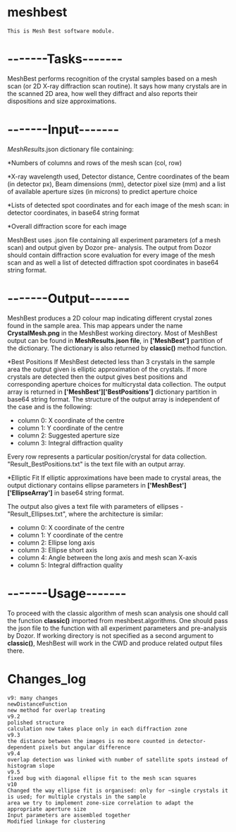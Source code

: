 # meshbest



    This is Mesh Best software module.

#        -------Tasks-------

MeshBest performs recognition of the crystal samples based on a mesh scan (or 2D X-ray diffraction scan routine).
It says how many crystals are in the scanned 2D area, how well they diffract and also reports their dispositions
and size approximations.

#        -------Input-------

*MeshResults*.json dictionary file containing:

*Numbers of columns and rows of the mesh scan (col, row)

*X-ray wavelength used, Detector distance, Centre coordinates of the beam (in detector px), Beam dimensions (mm),
detector pixel size (mm) and a list of available aperture sizes (in microns) to predict aperture choice

*Lists of detected spot coordinates and for each image of the mesh scan: in detector coordinates, in base64 string
format

*Overall diffraction score for each image

MeshBest uses .json file containing all experiment parameters (of a mesh scan) and output given by Dozor pre-
analysis. The output from Dozor should contain diffraction score evaluation for every image of the mesh scan and
as well a list of detected diffraction spot coordinates in base64 string format.

#        -------Output-------

MeshBest produces a 2D colour map indicating different crystal zones found in the sample area. This map appears
under the name **CrystalMesh.png** in the MeshBest working directory. Most of MeshBest output can be found in
**MeshResults.json file**, in **['MeshBest']** partition of the dictionary. The dictionary is also returned by
**classic()** method function.


*Best Positions
If MeshBest detected less than 3 crystals in the sample area the output given is elliptic approximation of the
crystals. If more crystals are detected then the output gives best positions and corresponding aperture choices
for multicrystal data collection. The output array is returned in **['MeshBest']['BestPositions']** dictionary
partition in base64 string format. The structure of the output array is independent of the case and is the following:

*    column 0: X coordinate of the centre
*    column 1: Y coordinate of the centre
*    column 2: Suggested aperture size
*    column 3: Integral diffraction quality

Every row represents a particular position/crystal for data collection. "Result_BestPositions.txt" is the text
file with an output array.


*Elliptic Fit
If elliptic approximations have been made to crystal areas, the output dictionary contains ellipse parameters in
**['MeshBest']['EllipseArray']** in base64 string format.

The output also gives a text file with parameters of ellipses - "Result_Ellipses.txt", where the architecture
is similar:

*    column 0: X coordinate of the centre
*    column 1: Y coordinate of the centre
*    column 2: Ellipse long axis
*    column 3: Ellipse short axis
*    column 4: Angle between the long axis and mesh scan X-axis
*    column 5: Integral diffraction quality

#        -------Usage-------

To proceed with the classic algorithm of mesh scan analysis one should call the function **classic()** imported
from meshbest.algorithms. One should pass the json file to the function with all experiment parameters and
pre-analysis by Dozor. If working directory is not specified as a second argument to **classic()**, MeshBest
will work in the CWD and produce related output files there.
    









#    Changes_log

    v9: many changes
    newDistanceFunction
    new method for overlap treating
    v9.2
    polished structure
    calculation now takes place only in each diffraction zone
    v9.3
    the distance between the images is no more counted in detector-dependent pixels but angular difference
    v9.4
    overlap detection was linked with number of satellite spots instead of histogram slope
    v9.5
    fixed bug with diagonal ellipse fit to the mesh scan squares
    v10
    Changed the way ellipse fit is organised: only for ~single crystals it is used; for multiple crystals in the sample
    area we try to implement zone-size correlation to adapt the appropriate aperture size
    Input parameters are assembled together
    Modified linkage for clustering
